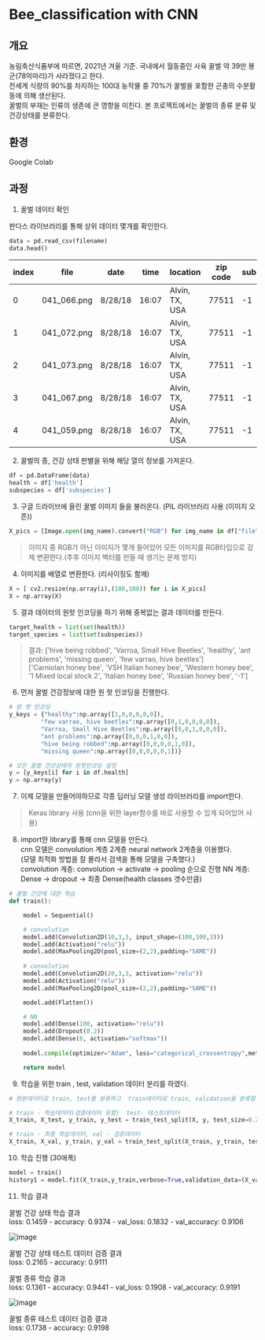 Bee_classification with CNN
===

## 개요  
농림축산식품부에 따르면, 2021년 겨울 기준. 국내에서 월동중인 사육 꿀벌 약 39만 봉군(78억마리)가 사라졌다고 한다.  
 전세계 식량의 90%를 차지하는 100대 농작물 중 70%가 꿀벌을 포함한 곤충의 수분활동에 의해 생산된다.  
  꿀벌의 부재는 인류의 생존에 큰 영향을 미친다. 본 프로젝트에서는 꿀벌의 종류 분류 및 건강상태를 분류한다.  

## 환경  
Google Colab  

## 과정  

1. 꿀벌 데이터 확인  

판다스 라이브러리를 통해 상위 데이터 몇개를 확인한다.    
```python
data = pd.read_csv(filename)  
data.head()
```
|index|file|date|time|location|zip code|subspecies|health|pollen\_carrying|caste|
|---|---|---|---|---|---|---|---|---|---|
|0|041\_066\.png|8/28/18|16:07|Alvin, TX, USA|77511|-1|hive being robbed|false|worker|
|1|041\_072\.png|8/28/18|16:07|Alvin, TX, USA|77511|-1|hive being robbed|false|worker|
|2|041\_073\.png|8/28/18|16:07|Alvin, TX, USA|77511|-1|hive being robbed|false|worker|
|3|041\_067\.png|8/28/18|16:07|Alvin, TX, USA|77511|-1|hive being robbed|false|worker|
|4|041\_059\.png|8/28/18|16:07|Alvin, TX, USA|77511|-1|hive being robbed|false|worker|  

2. 꿀벌의 종, 건강 상태 판별을 위해 해당 열의 정보를 가져온다.  

```python
df = pd.DataFrame(data)
health = df['health']
subspecies = df['subspecies']
```

3. 구글 드라이브에 올린 꿀벌 이미지 들을 불러온다. (PIL 라이브러리 사용 (이미지 오픈))    

```python
X_pics = [Image.open(img_name).convert("RGB") for img_name in df["file"]]
```
> 이미지 중 RGB가 아닌 이미지가 몇개 들어있어 모든 이미지를 RGB타입으로 강제 변환한다.(추후 이미지 벡터를 만들 때 생기는 문제 방지)    

4. 이미지를 배열로 변환한다. (리사이징도 함께)  
```python
X = [ cv2.resize(np.array(i),(100,100)) for i in X_pics]
X = np.array(X)
``` 

5. 결과 데이터의 원핫 인코딩을 하기 위해 중복없는 결과 데이터를 만든다.      
```python
target_health = list(set(health))
target_species = list(set(subspecies))
```
> 결과: ['hive being robbed', 'Varroa, Small Hive Beetles', 'healthy', 'ant problems', 'missing queen', 'few varrao, hive beetles']  
['Carniolan honey bee', 'VSH Italian honey bee', 'Western honey bee', '1 Mixed local stock 2', 'Italian honey bee', 'Russian honey bee', '-1']  

6. 먼저 꿀벌 건강정보에 대한 원 핫 인코딩을 진행한다.  
```python
# 원 핫 인코딩
y_keys = {"healthy":np.array([1,0,0,0,0,0]),
         "few varrao, hive beetles":np.array([0,1,0,0,0,0]),
         "Varroa, Small Hive Beetles":np.array([0,0,1,0,0,0]),
         "ant problems":np.array([0,0,0,1,0,0]),
         "hive being robbed":np.array([0,0,0,0,1,0]),
         "missing queen":np.array([0,0,0,0,0,1])}

# 모든 꿀벌 건강상태의 원핫인코딩 설정        
y = [y_keys[i] for i in df.health]
y = np.array(y)
```

7. 이제 모델을 만들어야하므로 각종 딥러닝 모델 생성 라이브러리를 import한다.  
> Keras library 사용 (cnn을 위한 layer함수를 바로 사용할 수 있게 되어있어  사용)    

8. import한 library를 통해 cnn 모델을 만든다.  
cnn 모델은 convolution 계층 2계층 neural network 2계층을 이용했다.  
(모델 최적화 방법을 잘 몰라서 검색을 통해 모델을 구축했다.)  
convolution 계층: convolution -> activate -> pooling 순으로 진행
NN 계층: Dense -> dropout -> 최종 Dense(health classes 갯수만큼)  

```python
# 꿀벌 건강에 대한 학습
def train():

    model = Sequential()

    # convolution
    model.add(Convolution2D(10,3,3, input_shape=(100,100,3)))
    model.add(Activation("relu"))
    model.add(MaxPooling2D(pool_size=(2,2),padding="SAME"))
    
    # convolution
    model.add(Convolution2D(20,3,3, activation="relu"))
    model.add(Activation("relu"))
    model.add(MaxPooling2D(pool_size=(2,2),padding="SAME"))

    model.add(Flatten())

    # NN
    model.add(Dense(100, activation="relu"))
    model.add(Dropout(0.2))
    model.add(Dense(6, activation="softmax"))
    
    model.compile(optimizer="Adam", loss="categorical_crossentropy",metrics=["accuracy"])

    return model
```


9. 학습을 위한 train , test, validation 데이터 분리를 하였다.  

```python
# 원본데이터로 train, test를 분류하고  train데이터로 train, validation을 분류함

# train - 학습데이터(검증데이터 포함)  test- 테스트데이터
X_train, X_test, y_train, y_test = train_test_split(X, y, test_size=0.2,random_state=1)

# train - 최종 학습데이터, val - 검증데이터
X_train, X_val, y_train, y_val = train_test_split(X_train, y_train, test_size=0.2, random_state=1)
```

10. 학습 진행 (30에폭)  
``` python
model = train()
history1 = model.fit(X_train,y_train,verbose=True,validation_data=(X_val, y_val),epochs=30)
```

11. 학습 결과  

꿀벌 건강 상태 학습 결과  
loss: 0.1459 - accuracy: 0.9374 - val_loss: 0.1832 - val_accuracy: 0.9106

![image](https://user-images.githubusercontent.com/79445881/211449219-756d74c8-94dd-4a62-9fbf-264ef3a37ea0.png)

꿀벌 건강 상태 테스트 데이터 검증 결과  
loss: 0.2165 - accuracy: 0.9111  



꿀벌 종류 학습 결과  
loss: 0.1361 - accuracy: 0.9441 - val_loss: 0.1908 - val_accuracy: 0.9191  

![image](https://user-images.githubusercontent.com/79445881/211449288-0d2f0bfb-5212-4706-a469-0c756111d0a8.png)


꿀벌 종류 테스트 데이터 검증 결과  
loss: 0.1738 - accuracy: 0.9198  

